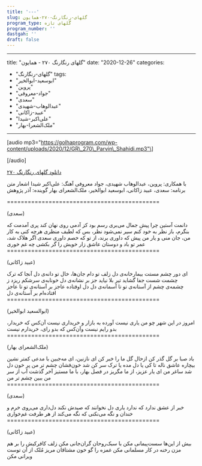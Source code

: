 ```yaml
---
title: '---'
slug: گلهای-رنگارنگ-۲۷۰-همایون
program_type: گلهای تازه
program_number: ''
dastgah: ''
draft: false
---
```


---
title: "گلهای رنگارنگ ۲۷۰ - همایون"
date: "2020-12-26"
categories: 
  - "گلهای-رنگارنگ"
tags: 
  - "ابوسعید-ابوالخیر"
  - "پروین"
  - "جواد-معروفی"
  - "سعدی"
  - "عبدالوهاب-شهیدی"
  - "عبید-زاکانی"
  - "علی‌اکبر-شیدا"
  - "ملک‌الشعرا-بهار"
---

\[audio mp3="https://golhaprogram.com/wp-content/uploads/2020/12/GR\_270\_Parvin\_Shahidi.mp3"\]

\[/audio\]

[دانلود گلهای رنگارنگ ۲۷۰](https://golhaprogram.com/wp-content/uploads/2020/12/GR_270_Parvin_Shahidi.mp3)

با همکاری: پروین، عبدالوهاب شهیدی، جواد معروفی آهنگ: علی‌اکبر شیدا اشعار متن برنامه: سعدی، عبید زاکانی، ابوسعید ابوالخیر، ملک‌الشعرای بهار گوینده: آذر پژوهش

\============================================

(سعدی)

دانمت آستین چرا پیش جمال می‌بری رسم بود کز آدمی روی نهان کند پری آمدمت که بنگرم، باز نظر به خود کنم سیر نمی‌شود نظر، بس که لطیف منظری هرچه کنی به کار من، جان منی و یار من پیش که داوری برند، از تو که خصم داوری سعدی اگر هلاک شد، عمر تو باد و دوستان عاشق زار خویش را گر بکشی چه غم خوری ============================================

(عبید زاکانی)

ای دور چشم مستت بیمارخانه‌ی دل زلف تو دام جان‌ها، خال تو دانه‌ی دل آنجا که ترک چشمت شست جفا گشاید تیر بلا نیاید جز بر نشانه‌ی دل خونابه‌ی سرشکم ریزد ز چشمه‌ی چشم از آستانه‌ی تو تا آسمانه‌ی دل دل اوفتاده عاجز بر آستانه‌ی تو تا عاجز افتاده‌ام بر آستانه‌ی دل ============================================

(ابوالسعید ابوالخیر)

امروز در این شهر چو من یاری نیست آورده به بازار و خریداری نیست آن‌کس که خریدار، بدو رایم نیست وآن‌کس که بدو رای، خریدارم نیست ============================================

(ملک‌الشعرای بهار)

باد صبا بر گل گذر کن ازحال گل ما را خبر کن ای نازنین، ای مه‌جبین با مدعی کمتر نشین بیچاره عاشق ناله تا کی یا دل مده یا ترک سر کن شد خون‌فشان چشم تر من پر خون دل شد ساغر من ای یار عزیز، از ما مگریز در فصل بهار، با ما مستیز آخر گذشت آب از سر من ببین چشم تر من ============================================

(سعدی)

خبر از عشق ندارد که ندارد یاری دل نخوانند که صیدش نکند دل‌داری می‌روی خرم و خندان و نگه می‌نکنی که نگه می‌کند از هر طرفت غم‌خواری ============================================

(عبید زاکانی)

بیش از این‌ها سست‌پیمانی مکن با سبک‌روحان گران‌جانی مکن زلف کافرکیش را بر هم مزن رخنه در کار مسلمانی مکن غمزه را گو خون مشتاقان مریز مُلک از آن توست ویرانی مکن
